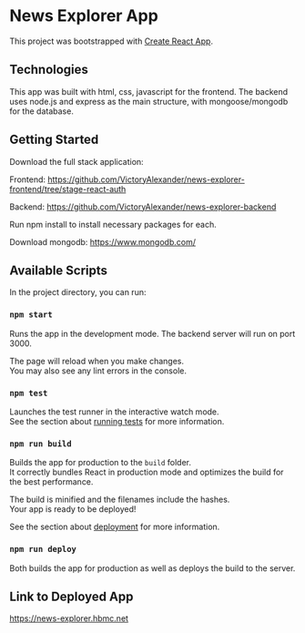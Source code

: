 # News Explorer App

This project was bootstrapped with [Create React App](https://github.com/facebook/create-react-app).

## Technologies

This app was built with html, css, javascript for the frontend. The backend uses node.js and express as the main structure, with mongoose/mongodb for the database.

## Getting Started

Download the full stack application:

Frontend: https://github.com/VictoryAlexander/news-explorer-frontend/tree/stage-react-auth

Backend: https://github.com/VictoryAlexander/news-explorer-backend

Run npm install to install necessary packages for each.

Download mongodb: https://www.mongodb.com/

## Available Scripts

In the project directory, you can run:

### `npm start`

Runs the app in the development mode. The backend server will run on port 3000.

The page will reload when you make changes.\
You may also see any lint errors in the console.

### `npm test`

Launches the test runner in the interactive watch mode.\
See the section about [running tests](https://facebook.github.io/create-react-app/docs/running-tests) for more information.

### `npm run build`

Builds the app for production to the `build` folder.\
It correctly bundles React in production mode and optimizes the build for the best performance.

The build is minified and the filenames include the hashes.\
Your app is ready to be deployed!

See the section about [deployment](https://facebook.github.io/create-react-app/docs/deployment) for more information.

### `npm run deploy`

Both builds the app for production as well as deploys the build to the server.

## Link to Deployed App

https://news-explorer.hbmc.net
